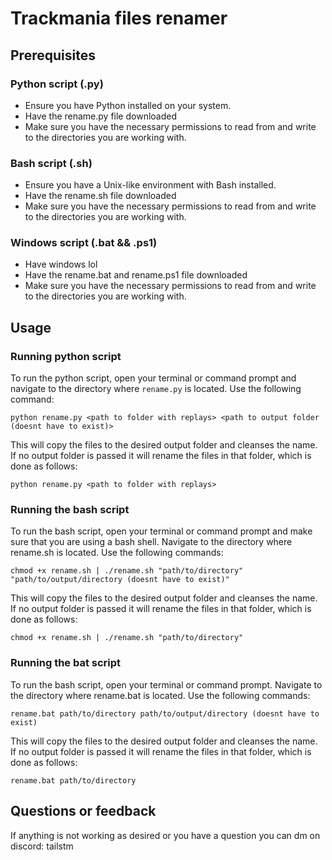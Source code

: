 
# Trackmania files renamer

## Prerequisites

### Python script (.py)

- Ensure you have Python installed on your system.
- Have the rename.py file downloaded
- Make sure you have the necessary permissions to read from and write to the directories you are working with.

### Bash script (.sh)

- Ensure you have a Unix-like environment with Bash installed.
- Have the rename.sh file downloaded
- Make sure you have the necessary permissions to read from and write to the directories you are working with.

### Windows script (.bat && .ps1)

- Have windows lol
- Have the rename.bat and rename.ps1 file downloaded
- Make sure you have the necessary permissions to read from and write to the directories you are working with.

## Usage

### Running python script

To run the python script, open your terminal or command prompt and navigate to the directory where `rename.py` is located. Use the following command:

```shell
python rename.py <path to folder with replays> <path to output folder (doesnt have to exist)>
```

This will copy the files to the desired output folder and cleanses the name.
If no output folder is passed it will rename the files in that folder, which is done as follows:

```shell
python rename.py <path to folder with replays>
```

### Running the bash script

To run the bash script, open your terminal or command prompt and make sure that you are using a bash shell. Navigate to the directory where rename.sh is located. Use the following commands:

```shell
chmod +x rename.sh | ./rename.sh "path/to/directory" "path/to/output/directory (doesnt have to exist)"
```

This will copy the files to the desired output folder and cleanses the name.
If no output folder is passed it will rename the files in that folder, which is done as follows:

```shell
chmod +x rename.sh | ./rename.sh "path/to/directory"
```

### Running the bat script

To run the bash script, open your terminal or command prompt. Navigate to the directory where rename.bat is located. Use the following commands:

```shell
rename.bat path/to/directory path/to/output/directory (doesnt have to exist)
```

This will copy the files to the desired output folder and cleanses the name.
If no output folder is passed it will rename the files in that folder, which is done as follows:

```shell
rename.bat path/to/directory
```

## Questions or feedback

If anything is not working as desired or you have a question you can dm on discord: tailstm
